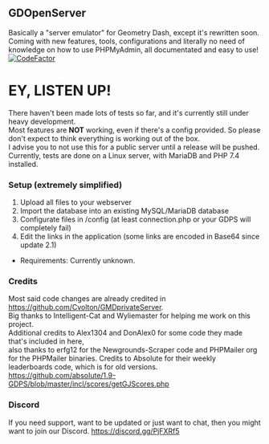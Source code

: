 ## GDOpenServer
Basically a "server emulator" for Geometry Dash, except it's rewritten soon.  
Coming with new features, tools, configurations and literally no need of knowledge on how to use PHPMyAdmin, all documentated and easy to use!  
[![CodeFactor](https://www.codefactor.io/repository/github/jecket22/gdopenserver/badge/master)](https://www.codefactor.io/repository/github/jecket22/gdopenserver/overview/master)

# EY, LISTEN UP!
There haven't been made lots of tests so far, and it's currently still under heavy development.  
Most features are **NOT** working, even if there's a config provided. So please don't expect to think everything is working out of the box.  
I advise you to not use this for a public server until a release will be pushed.
Currently, tests are done on a Linux server, with MariaDB and PHP 7.4 installed.

### Setup (extremely simplified)
1. Upload all files to your webserver
2. Import the database into an existing MySQL/MariaDB database
3. Configurate files in /config (at least connection.php or your GDPS will completely fail)
4. Edit the links in the application (some links are encoded in Base64 since update 2.1)
- Requirements: Currently unknown.

### Credits
Most said code changes are already credited in https://github.com/Cvolton/GMDprivateServer.  
Big thanks to Intelligent-Cat and Wyliemaster for helping me work on this project.  
Additional credits to Alex1304 and DonAlex0 for some code they made that's included in here,  
also thanks to erfg12 for the Newgrounds-Scraper code and PHPMailer org for the PHPMailer binaries.
Credits to Absolute for their weekly leaderboards code, which is for old versions. https://github.com/absoIute/1.9-GDPS/blob/master/incl/scores/getGJScores.php

### Discord
If you need support, want to be updated or just want to chat, then you might want to join our Discord. https://discord.gg/PjFXRf5
